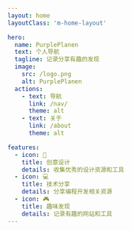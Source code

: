 ```yaml
---
layout: home
layoutClass: 'm-home-layout'

hero:
  name: PurplePlanen
  text: 个人导航
  tagline: 记录分享有趣的发现
  image:
    src: /logo.png
    alt: PurplePlanen
  actions:
    - text: 导航
      link: /nav/
      theme: alt
    - text: 关于
      link: /about
      theme: alt

features:
  - icon: 📖
    title: 创意设计
    details: 收集优秀的设计资源和工具
  - icon: 💻
    title: 技术分享
    details: 分享编程开发相关资源
  - icon: 🎮
    title: 趣味发现
    details: 记录有趣的网站和工具
---
```


<style>
/*爱的魔力转圈圈*/
.m-home-layout .image-src:hover {
  transform: translate(-50%, -50%) rotate(666turn);
  transition: transform 59s 1s cubic-bezier(0.3, 0, 0.8, 1);
}

.m-home-layout .details small {
  opacity: 0.8;
}

.m-home-layout .bottom-small {
  display: block;
  margin-top: 2em;
  text-align: right;
}
</style>
